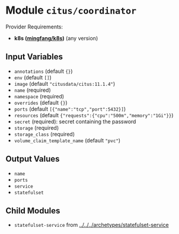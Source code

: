 
# Module `citus/coordinator`

Provider Requirements:
* **k8s ([mingfang/k8s](https://registry.terraform.io/providers/mingfang/k8s/latest))** (any version)

## Input Variables
* `annotations` (default `{}`)
* `env` (default `[]`)
* `image` (default `"citusdata/citus:11.1.4"`)
* `name` (required)
* `namespace` (required)
* `overrides` (default `{}`)
* `ports` (default `[{"name":"tcp","port":5432}]`)
* `resources` (default `{"requests":{"cpu":"500m","memory":"1Gi"}}`)
* `secret` (required): secret containing the password
* `storage` (required)
* `storage_class` (required)
* `volume_claim_template_name` (default `"pvc"`)

## Output Values
* `name`
* `ports`
* `service`
* `statefulset`

## Child Modules
* `statefulset-service` from [../../../archetypes/statefulset-service](../../../archetypes/statefulset-service)

